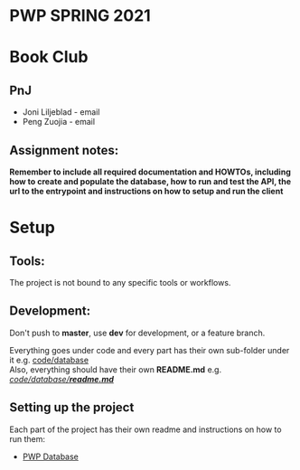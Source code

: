 # PWP SPRING 2021

# Book Club

## PnJ

* Joni Liljeblad - email
* Peng Zuojia - email

## Assignment notes:

__Remember to include all required documentation and HOWTOs, including how to create and populate the database, how to
run and test the API, the url to the entrypoint and instructions on how to setup and run the client__

# Setup

## Tools:

The project is not bound to any specific tools or workflows.

## Development:

Don't push to __master__, use __dev__ for development, or a feature branch.

Everything goes under code and every part has their own sub-folder under it e.g. [code/database](code/database)  
Also, everything should have their own __README.md__ e.g. *[code/database/__readme.md__](code/database/README.md)*

## Setting up the project

Each part of the project has their own readme and instructions on how to run them:

* [PWP Database](code/database)
